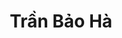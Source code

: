---
layout: album_gallery
resource: instagram
title: "Trần Bảo Hà"
description: "Instagram albums of Trần Bảo Hà</br>. Username: baohatran704"
active: gallery
images:
- image_path: /baohatran704/-1/20200528_142109_100986267_2638279633052340_3085845918647152570_n.jpg
  gallery-folder: /gallery/baohatran704/-1/
  gallery-name: -1
  gallery-date: April 2025
- image_path: /baohatran704/0/20201203_101156_129038824_4725613524176525_4872742649139084265_n.jpg
  gallery-folder: /gallery/baohatran704/0/
  gallery-name: 0
  gallery-date: April 2025
- image_path: /baohatran704/1/20250102_152933_472288759_609082591773473_2718622366072690514_n.jpg
  gallery-folder: /gallery/baohatran704/1/
  gallery-name: 1
  gallery-date: April 2025
- image_path: /baohatran704/2/20200425_171442_94174456_1115499645472665_814078701669924150_n.jpg
  gallery-folder: /gallery/baohatran704/2/
  gallery-name: 2
  gallery-date: April 2025
- image_path: /baohatran704/3/20190703_172642_65048813_2357228844495523_4306902346910995095_n.jpg
  gallery-folder: /gallery/baohatran704/3/
  gallery-name: 3
  gallery-date: April 2025
- image_path: /baohatran704/4/20190113_205622_50024631_2090887257666335_1725745088448805033_n.jpg
  gallery-folder: /gallery/baohatran704/4/
  gallery-name: 4
  gallery-date: April 2025
- image_path: /baohatran704/5/20250209_183903_476801583_18461366233070502_5927818670305835487_n.jpg
  gallery-folder: /gallery/baohatran704/5/
  gallery-name: 5
  gallery-date: April 2025
- image_path: /baohatran704/6/20231027_140118_395473952_661540886045058_1847492750642967439_n.jpg
  gallery-folder: /gallery/baohatran704/6/
  gallery-name: 6
  gallery-date: April 2025
- image_path: /baohatran704/7/20240717_170050_451575156_510640634643548_6092536892081076782_n.jpg
  gallery-folder: /gallery/baohatran704/7/
  gallery-name: 7
  gallery-date: April 2025
---